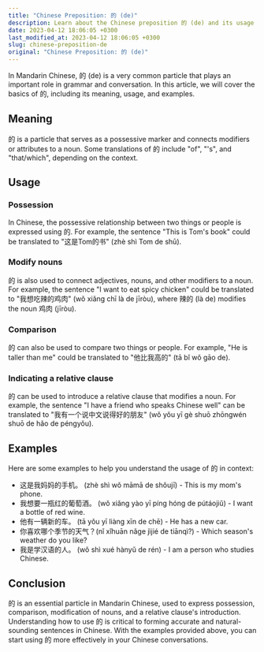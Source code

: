 ```yaml
---
title: "Chinese Preposition: 的 (de)"
description: Learn about the Chinese preposition 的 (de) and its usage in grammar and conversation.
date: 2023-04-12 18:06:05 +0300
last_modified_at: 2023-04-12 18:06:05 +0300
slug: chinese-preposition-de
original: "Chinese Preposition: 的 (de)"
---
```

In Mandarin Chinese, 的 (de) is a very common particle that plays an important role in grammar and conversation. In this article, we will cover the basics of 的, including its meaning, usage, and examples.

## Meaning

的 is a particle that serves as a possessive marker and connects modifiers or attributes to a noun. Some translations of 的 include "of", "'s", and "that/which", depending on the context.

## Usage

### Possession

In Chinese, the possessive relationship between two things or people is expressed using 的. For example, the sentence "This is Tom's book" could be translated to "这是Tom的书" (zhè shì Tom de shū).

### Modify nouns

的 is also used to connect adjectives, nouns, and other modifiers to a noun. For example, the sentence "I want to eat spicy chicken" could be translated to "我想吃辣的鸡肉" (wǒ xiǎng chī là de jīròu), where 辣的 (là de) modifies the noun 鸡肉 (jīròu).

### Comparison

的 can also be used to compare two things or people. For example, "He is taller than me" could be translated to "他比我高的" (tā bǐ wǒ gāo de).

### Indicating a relative clause

的 can be used to introduce a relative clause that modifies a noun. For example, the sentence "I have a friend who speaks Chinese well" can be translated to "我有一个说中文说得好的朋友" (wǒ yǒu yī gè shuō zhōngwén shuō de hǎo de péngyǒu).

## Examples

Here are some examples to help you understand the usage of 的 in context:

- 这是我妈妈的手机。 (zhè shì wǒ māmā de shǒujī) - This is my mom's phone.
- 我想要一瓶红的葡萄酒。 (wǒ xiǎng yào yī píng hóng de pútáojiǔ) - I want a bottle of red wine.
- 他有一辆新的车。 (tā yǒu yī liàng xīn de chē) - He has a new car.
- 你喜欢哪个季节的天气？(nǐ xǐhuān nǎge jìjié de tiānqì?) - Which season's weather do you like?
- 我是学汉语的人。 (wǒ shì xué hànyǔ de rén) - I am a person who studies Chinese.

## Conclusion

的 is an essential particle in Mandarin Chinese, used to express possession, comparison, modification of nouns, and a relative clause's introduction. Understanding how to use 的 is critical to forming accurate and natural-sounding sentences in Chinese. With the examples provided above, you can start using 的 more effectively in your Chinese conversations.
